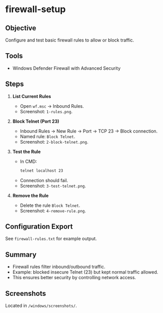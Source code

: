 # firewall-setup

## Objective
Configure and test basic firewall rules to allow or block traffic.

## Tools
- Windows Defender Firewall with Advanced Security

## Steps
1. **List Current Rules**
   - Open `wf.msc` → Inbound Rules.
   - Screenshot: `1-rules.png`.

2. **Block Telnet (Port 23)**
   - Inbound Rules → New Rule → Port → TCP 23 → Block connection.
   - Named rule: `Block Telnet`.
   - Screenshot: `2-block-telnet.png`.

3. **Test the Rule**
   - In CMD:  
     ```cmd
     telnet localhost 23
     ```
   - Connection should fail.
   - Screenshot: `3-test-telnet.png`.

4. **Remove the Rule**
   - Delete the rule `Block Telnet`.
   - Screenshot: `4-remove-rule.png`.

## Configuration Export
See `firewall-rules.txt` for example output.

## Summary
- Firewall rules filter inbound/outbound traffic.  
- Example: blocked insecure Telnet (23) but kept normal traffic allowed.  
- This ensures better security by controlling network access.

## Screenshots
Located in `/windows/screenshots/`.
